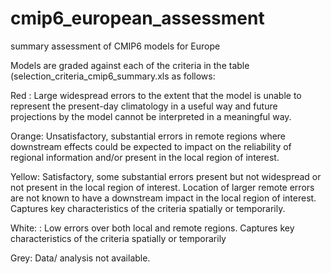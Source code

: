 # cmip6_european_assessment
summary assessment of CMIP6 models for Europe

Models are graded against each of the criteria in the table (selection_criteria_cmip6_summary.xls as follows: 

Red : Large widespread errors to the extent that the model is unable to represent the present-day climatology in a useful way and future projections by the model cannot be interpreted in a meaningful way. 
 
Orange: Unsatisfactory, substantial errors in remote regions where downstream effects could be expected to impact on the reliability of regional information and/or present in the local region of interest. 

Yellow: Satisfactory, some substantial errors present but not widespread or not present in the local region of interest. Location of larger remote errors are not known to have a downstream impact in the local region of interest. Captures key characteristics of the criteria spatially or temporarily.

White: : Low errors over both local and remote regions. Captures key characteristics of the criteria spatially or temporarily

Grey: Data/ analysis not available. 
